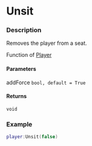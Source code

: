 # Unsit

### Description

Removes the player from a seat.

Function of [Player](/classes/Player/)

#### Parameters

addForce `bool, default = True`

#### Returns

`void`

### Example

```lua
player:Unsit(false)
```
